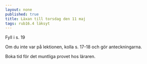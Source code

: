 ```yaml
---
layout: none
published: true
title: Läxan till torsdag den 11 maj
tags: rub16.4 läksyt
---
```

Fyll i s. 19

Om du inte var på lektionen, kolla s. 17-18 och gör anteckningarna.

Boka tid för det muntliga provet hos läraren.